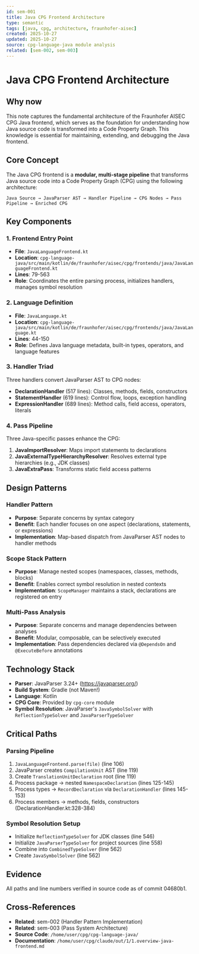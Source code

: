```yaml
---
id: sem-001
title: Java CPG Frontend Architecture
type: semantic
tags: [java, cpg, architecture, fraunhofer-aisec]
created: 2025-10-27
updated: 2025-10-27
source: cpg-language-java module analysis
related: [sem-002, sem-003]
---
```


# Java CPG Frontend Architecture

## Why now
This note captures the fundamental architecture of the Fraunhofer AISEC CPG Java frontend, which serves as the foundation for understanding how Java source code is transformed into a Code Property Graph. This knowledge is essential for maintaining, extending, and debugging the Java frontend.

## Core Concept

The Java CPG frontend is a **modular, multi-stage pipeline** that transforms Java source code into a Code Property Graph (CPG) using the following architecture:

```
Java Source → JavaParser AST → Handler Pipeline → CPG Nodes → Pass Pipeline → Enriched CPG
```

## Key Components

### 1. Frontend Entry Point
- **File**: `JavaLanguageFrontend.kt`
- **Location**: `cpg-language-java/src/main/kotlin/de/fraunhofer/aisec/cpg/frontends/java/JavaLanguageFrontend.kt`
- **Lines**: 79-563
- **Role**: Coordinates the entire parsing process, initializes handlers, manages symbol resolution

### 2. Language Definition
- **File**: `JavaLanguage.kt`
- **Location**: `cpg-language-java/src/main/kotlin/de/fraunhofer/aisec/cpg/frontends/java/JavaLanguage.kt`
- **Lines**: 44-150
- **Role**: Defines Java language metadata, built-in types, operators, and language features

### 3. Handler Triad
Three handlers convert JavaParser AST to CPG nodes:

- **DeclarationHandler** (517 lines): Classes, methods, fields, constructors
- **StatementHandler** (619 lines): Control flow, loops, exception handling
- **ExpressionHandler** (689 lines): Method calls, field access, operators, literals

### 4. Pass Pipeline
Three Java-specific passes enhance the CPG:

1. **JavaImportResolver**: Maps import statements to declarations
2. **JavaExternalTypeHierarchyResolver**: Resolves external type hierarchies (e.g., JDK classes)
3. **JavaExtraPass**: Transforms static field access patterns

## Design Patterns

### Handler Pattern
- **Purpose**: Separate concerns by syntax category
- **Benefit**: Each handler focuses on one aspect (declarations, statements, or expressions)
- **Implementation**: Map-based dispatch from JavaParser AST nodes to handler methods

### Scope Stack Pattern
- **Purpose**: Manage nested scopes (namespaces, classes, methods, blocks)
- **Benefit**: Enables correct symbol resolution in nested contexts
- **Implementation**: `ScopeManager` maintains a stack, declarations are registered on entry

### Multi-Pass Analysis
- **Purpose**: Separate concerns and manage dependencies between analyses
- **Benefit**: Modular, composable, can be selectively executed
- **Implementation**: Pass dependencies declared via `@DependsOn` and `@ExecuteBefore` annotations

## Technology Stack

- **Parser**: JavaParser 3.24+ (https://javaparser.org/)
- **Build System**: Gradle (not Maven!)
- **Language**: Kotlin
- **CPG Core**: Provided by `cpg-core` module
- **Symbol Resolution**: JavaParser's `JavaSymbolSolver` with `ReflectionTypeSolver` and `JavaParserTypeSolver`

## Critical Paths

### Parsing Pipeline
1. `JavaLanguageFrontend.parse(file)` (line 106)
2. JavaParser creates `CompilationUnit` AST (line 119)
3. Create `TranslationUnitDeclaration` root (line 119)
4. Process package → nested `NamespaceDeclaration` (lines 125-145)
5. Process types → `RecordDeclaration` via `DeclarationHandler` (lines 145-153)
6. Process members → methods, fields, constructors (DeclarationHandler.kt:328-384)

### Symbol Resolution Setup
- Initialize `ReflectionTypeSolver` for JDK classes (line 546)
- Initialize `JavaParserTypeSolver` for project sources (line 558)
- Combine into `CombinedTypeSolver` (line 562)
- Create `JavaSymbolSolver` (line 562)

## Evidence
All paths and line numbers verified in source code as of commit 04680b1.

## Cross-References
- **Related**: sem-002 (Handler Pattern Implementation)
- **Related**: sem-003 (Pass System Architecture)
- **Source Code**: `/home/user/cpg/cpg-language-java/`
- **Documentation**: `/home/user/cpg/claude/out/1/1.overview-java-frontend.md`
